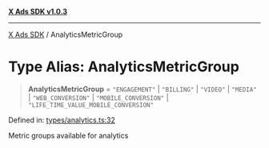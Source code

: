 [**X Ads SDK v1.0.3**](../README.md)

***

[X Ads SDK](../globals.md) / AnalyticsMetricGroup

# Type Alias: AnalyticsMetricGroup

> **AnalyticsMetricGroup** = `"ENGAGEMENT"` \| `"BILLING"` \| `"VIDEO"` \| `"MEDIA"` \| `"WEB_CONVERSION"` \| `"MOBILE_CONVERSION"` \| `"LIFE_TIME_VALUE_MOBILE_CONVERSION"`

Defined in: [types/analytics.ts:32](https://github.com/kage1020/x-ads-sdk/blob/main/src/types/analytics.ts#L32)

Metric groups available for analytics
